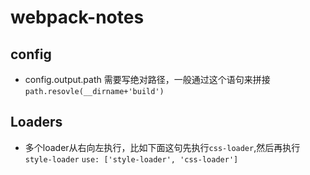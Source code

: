 # webpack-notes


## config
* config.output.path 需要写绝对路径，一般通过这个语句来拼接 `path.resovle(__dirname+'build')`


## Loaders

* 多个loader从右向左执行，比如下面这句先执行`css-loader`,然后再执行`style-loader`
`use: ['style-loader', 'css-loader']`